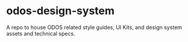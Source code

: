 # odos-design-system
A repo to house ODOS related style guides, UI Kits, and design system assets and technical specs.
